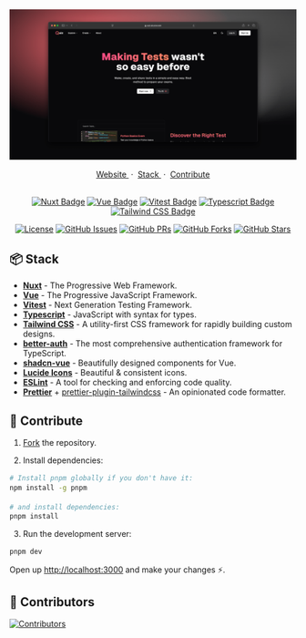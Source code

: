 <div align="center">
  <a href="https://quiz.skuzow.com">
    <img src="public/images/website.png">
  </a>
</div>

<p/>

<div align="center">
    <a href="https://quiz.skuzow.com" target="_blank">
        Website
    </a>
    <span>&nbsp;·&nbsp;</span>
    <a href="https://github.com/skuzow/quiz?tab=readme-ov-file#-stack">
        Stack
    </a>
    <span>&nbsp;·&nbsp;</span>
    <a href="https://github.com/skuzow/quiz?tab=readme-ov-file#-contribute">
        Contribute
    </a>
</div>

<br/>

<div align="center">

[![Nuxt Badge](https://img.shields.io/badge/Nuxt-00DC82?&style=flat&logo=nuxt&logoColor=white)](https://nuxt.com)
[![Vue Badge](https://img.shields.io/badge/Vue-4FC08D?style=flat&logo=vue.js&logoColor=white)](https://vuejs.org)
[![Vitest Badge](https://img.shields.io/badge/Vitest-FCA12B?style=flat&logo=vitest&logoColor=white)](https://vitest.dev)
[![Typescript Badge](https://img.shields.io/badge/Typescript-3178C6?style=flat&logo=typescript&logoColor=white)](https://www.typescriptlang.org)
[![Tailwind CSS Badge](https://img.shields.io/badge/Tailwind%20CSS-06B6D4?style=flat&logo=tailwindcss&logoColor=white)](https://tailwindcss.com)

</div>

<div align="center">

[![License](https://img.shields.io/github/license/skuzow/quiz.svg)](https://github.com/skuzow/quiz/blob/main/LICENSE)
[![GitHub Issues](https://img.shields.io/github/issues/skuzow/quiz)](https://github.com/skuzow/quiz/issues)
[![GitHub PRs](https://img.shields.io/github/issues-pr/skuzow/quiz)](https://github.com/skuzow/quiz/pulls)
[![GitHub Forks](https://img.shields.io/github/forks/skuzow/quiz)](https://github.com/skuzow/quiz/forks)
[![GitHub Stars](https://img.shields.io/github/stars/skuzow/quiz)](https://github.com/skuzow/quiz/stargazers)

</div>

## 📦 Stack

- [**Nuxt**](https://nuxt.com) - The Progressive Web Framework.
- [**Vue**](https://vuejs.org) - The Progressive JavaScript Framework.
- [**Vitest**](https://vitest.dev) - Next Generation Testing Framework.
- [**Typescript**](https://www.typescriptlang.org) - JavaScript with syntax for types.
- [**Tailwind CSS**](https://tailwindcss.com) - A utility-first CSS framework for rapidly building custom designs.
- [**better-auth**](https://www.better-auth.com) - The most comprehensive authentication framework for TypeScript.
- [**shadcn-vue**](https://www.shadcn-vue.com) - Beautifully designed components for Vue.
- [**Lucide Icons**](https://lucide.dev) - Beautiful & consistent icons.
- [**ESLint**](https://eslint.org) - A tool for checking and enforcing code quality.
- [**Prettier**](https://prettier.io) + [prettier-plugin-tailwindcss](https://github.com/tailwindlabs/prettier-plugin-tailwindcss) - An opinionated code formatter.

## 🚀 Contribute

1. [Fork](https://github.com/skuzow/quiz/fork) the repository.

2. Install dependencies:

```bash
# Install pnpm globally if you don't have it:
npm install -g pnpm

# and install dependencies:
pnpm install
```

3. Run the development server:

```bash
pnpm dev
```

Open up [http://localhost:3000](http://localhost:3000) and make your changes ⚡️.

## 💫 Contributors

[![Contributors](https://contrib.rocks/image?repo=skuzow/quiz&max=500&columns=20)](https://github.com/skuzow/quiz/graphs/contributors)
